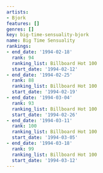 ```yaml
---
artists:
- Bjork
features: []
genres: []
key: big-time-sensuality-bjork
name: Big Time Sensuality
rankings:
- end_date: '1994-02-18'
  rank: 94
  ranking_list: Billboard Hot 100
  start_date: '1994-02-12'
- end_date: '1994-02-25'
  rank: 88
  ranking_list: Billboard Hot 100
  start_date: '1994-02-19'
- end_date: '1994-03-04'
  rank: 93
  ranking_list: Billboard Hot 100
  start_date: '1994-02-26'
- end_date: '1994-03-11'
  rank: 100
  ranking_list: Billboard Hot 100
  start_date: '1994-03-05'
- end_date: '1994-03-18'
  rank: 99
  ranking_list: Billboard Hot 100
  start_date: '1994-03-12'
---
```


